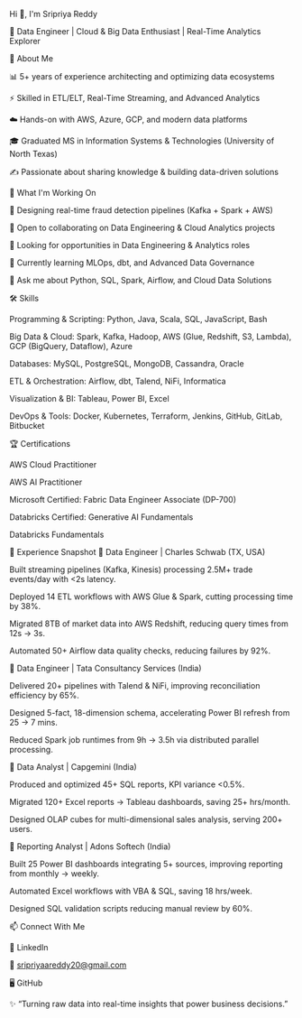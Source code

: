 Hi 👋, I'm Sripriya Reddy

🎯 Data Engineer | Cloud & Big Data Enthusiast | Real-Time Analytics Explorer

🔎 About Me

📊 5+ years of experience architecting and optimizing data ecosystems

⚡ Skilled in ETL/ELT, Real-Time Streaming, and Advanced Analytics

☁️ Hands-on with AWS, Azure, GCP, and modern data platforms

🎓 Graduated MS in Information Systems & Technologies (University of North Texas)

✍️ Passionate about sharing knowledge & building data-driven solutions

🚀 What I'm Working On

🔭 Designing real-time fraud detection pipelines (Kafka + Spark + AWS)

🤝 Open to collaborating on Data Engineering & Cloud Analytics projects

👀 Looking for opportunities in Data Engineering & Analytics roles

🌱 Currently learning MLOps, dbt, and Advanced Data Governance

💬 Ask me about Python, SQL, Spark, Airflow, and Cloud Data Solutions

🛠️ Skills

Programming & Scripting: Python, Java, Scala, SQL, JavaScript, Bash

Big Data & Cloud: Spark, Kafka, Hadoop, AWS (Glue, Redshift, S3, Lambda), GCP (BigQuery, Dataflow), Azure

Databases: MySQL, PostgreSQL, MongoDB, Cassandra, Oracle

ETL & Orchestration: Airflow, dbt, Talend, NiFi, Informatica

Visualization & BI: Tableau, Power BI, Excel

DevOps & Tools: Docker, Kubernetes, Terraform, Jenkins, GitHub, GitLab, Bitbucket

🏆 Certifications

AWS Cloud Practitioner

AWS AI Practitioner

Microsoft Certified: Fabric Data Engineer Associate (DP-700)

Databricks Certified: Generative AI Fundamentals

Databricks Fundamentals

💼 Experience Snapshot
🔹 Data Engineer | Charles Schwab (TX, USA)

Built streaming pipelines (Kafka, Kinesis) processing 2.5M+ trade events/day with <2s latency.

Deployed 14 ETL workflows with AWS Glue & Spark, cutting processing time by 38%.

Migrated 8TB of market data into AWS Redshift, reducing query times from 12s → 3s.

Automated 50+ Airflow data quality checks, reducing failures by 92%.

🔹 Data Engineer | Tata Consultancy Services (India)

Delivered 20+ pipelines with Talend & NiFi, improving reconciliation efficiency by 65%.

Designed 5-fact, 18-dimension schema, accelerating Power BI refresh from 25 → 7 mins.

Reduced Spark job runtimes from 9h → 3.5h via distributed parallel processing.

🔹 Data Analyst | Capgemini (India)

Produced and optimized 45+ SQL reports, KPI variance <0.5%.

Migrated 120+ Excel reports → Tableau dashboards, saving 25+ hrs/month.

Designed OLAP cubes for multi-dimensional sales analysis, serving 200+ users.

🔹 Reporting Analyst | Adons Softech (India)

Built 25 Power BI dashboards integrating 5+ sources, improving reporting from monthly → weekly.

Automated Excel workflows with VBA & SQL, saving 18 hrs/week.

Designed SQL validation scripts reducing manual review by 60%.

📫 Connect With Me

💼 LinkedIn

📧 sripriyaareddy20@gmail.com

🖥️ GitHub

✨ “Turning raw data into real-time insights that power business decisions.”
